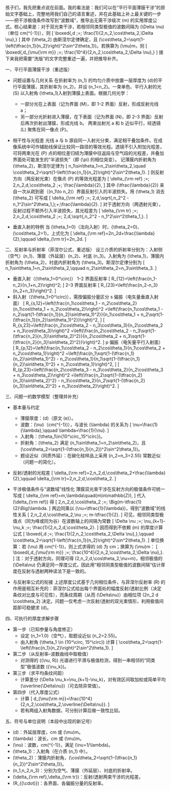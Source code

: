 孩子们，我先把重点说在前面。我的看法是：我们可以在“平行平面薄膜干涉”的原始文字基础上，完整地用我们自己的语言重述，并在此基础上补上最关键的一步——把干涉极值条件改写到“波数域”，推导出无需干涉级次 \(m\) 的实用厚度公式。核心结果是：对于双光束干涉，若相邻同类型极值的波数间隔为 \(\Delta \nu\)（单位 cm\(^{-1}\)），则
\[
\boxed{\,d \;=\; \frac{1}{2\,n_2\,\cos\theta_2\,\Delta \nu}\,}
\]
其中 \(\theta_2\) 由斯涅尔定律确定，且 \(\cos\theta_2=\sqrt{1-\left(\tfrac{n_1}{n_2}\right)^2\sin^2\theta_1}\)。若换算为 \(\mu\)m，则
\[
\boxed{\,d_{\mu{\rm m}} \;=\; \frac{10^4}{2\,n_2\,\cos\theta_2\,\Delta \nu}\,}
\]
接下来我把需要“洗版”的文字完整重述一遍，并把推导补齐。

一、平行平面薄膜干涉（重述版）
- 问题设置与几何关系
  在折射率为 \(n_1\) 的均匀介质中放置一层厚度为 \(d\)的平行平面薄膜，其折射率为 \(n_2\)，并设 \(n_1<n_2\)。一束单色、平行入射的光 \(S\) 以入射角 \(\theta_1\)入射到薄膜上表面。根据几何光学：
  - 一部分光在上表面（记为界面 \(M\)，即 1–2 界面）反射，形成反射光线 a；
  - 另一部分光折射进入薄膜，在下表面（记为界面 \(N\)，即 2–3 界面）反射后再次折射出薄膜，形成光线 b。
  两束出射光 a 和 b 近似平行，经透镜 \(L\) 聚焦在同一像点 \(P\)。

- 相干性与光程差
  光线 a 与 b 源自同一入射光分束，满足相干叠加条件。在成像系统中可作辅助线保证比较同一路径的等效光程。透镜不引入附加光程差，可将两束光在 \(P\) 点的相位差归结为薄膜中往返段与空气段的光程差，并叠加界面处可能发生的“半波损失”（即 \(\pi\) 的相位突变）。
  记薄膜内折射角为 \(\theta_2\)，斯涅尔定律为
  \[
  n_1\sin\theta_1=n_2\sin\theta_2,\quad \cos\theta_2=\sqrt{1-\left(\frac{n_1}{n_2}\right)^2\sin^2\theta_1}.
  \]
  则反射方向（两反射光束）在像点 \(P\) 的等效光程差为
  \[
  \delta_{\rm ref} \;=\; 2\,n_2\,d\,\cos\theta_2 \;+\; \frac{\lambda}{2},
  \]
  其中 \(\tfrac{\lambda}{2}\) 来自一次从疏到密（\(n_1\to n_2\)）界面反射引入的半波损失。用 \(\theta_1\) 消去 \(\theta_2\) 可写成
  \[
  \delta_{\rm ref} \;=\; 2\,d\,\sqrt{\,n_2^2 - n_1^2\sin^2\theta_1\,}\;+\;\frac{\lambda}{2}.
  \]
  对于透射方向（两透射光束），反射过程不额外引入半波损失，其光程差为
  \[
  \delta_{\rm tr} \;=\; 2\,n_2\,d\,\cos\theta_2 \;=\; 2\,d\,\sqrt{\,n_2^2 - n_1^2\sin^2\theta_1\,}.
  \]

- 垂直入射的特例
  当 \(\theta_1=0\)（法向入射）时，\(\theta_2=0\)、\(\cos\theta_2=1\)，上式化为
  \[
  \delta_{\rm ref}=2n_2d+\frac{\lambda}{2},\qquad \delta_{\rm tr}=2n_2d.
  \]

二、反射率与折射率（菲涅尔公式，重述版）
设三介质的折射率分别为：入射侧（空气）\(n_1\)、薄膜（外延层）\(n_2\)、衬底 \(n_3\)。入射角为 \(\theta_1\)，薄膜内折射角为 \(\theta_2\)，衬底内折射角为 \(\theta_3\)。斯涅尔定律分别为
\[
n_1\sin\theta_1=n_2\sin\theta_2,\qquad n_2\sin\theta_2=n_3\sin\theta_3.
\]
- 垂直入射（\(\theta_1=0^\circ\)）
  1–2 界面反射率
  \[
  R_{12}=\left(\frac{n_1-n_2}{n_1+n_2}\right)^2;
  \]
  2–3 界面反射率
  \[
  R_{23}=\left(\frac{n_2-n_3}{n_2+n_3}\right)^2.
  \]
- 斜入射（\(\theta_1>0^\circ\)），需按偏振分量区分
  s 偏振（电矢量垂直入射面）
  \[
  R_{s,12}=\left(\frac{n_1\cos\theta_1 - n_2\cos\theta_2}{n_1\cos\theta_1 + n_2\cos\theta_2}\right)^2
  =\left(\frac{n_1\cos\theta_1 - n_2\sqrt{1-(\tfrac{n_1}{n_2}\sin\theta_1)^2}}{n_1\cos\theta_1 + n_2\sqrt{1-(\tfrac{n_1}{n_2}\sin\theta_1)^2}}\right)^2,
  \]
  \[
  R_{s,23}=\left(\frac{n_2\cos\theta_2 - n_3\cos\theta_3}{n_2\cos\theta_2 + n_3\cos\theta_3}\right)^2
  =\left(\frac{n_2\cos\theta_2 - n_3\sqrt{1-(\tfrac{n_2}{n_3}\sin\theta_2)^2}}{n_2\cos\theta_2 + n_3\sqrt{1-(\tfrac{n_2}{n_3}\sin\theta_2)^2}}\right)^2.
  \]
  p 偏振（电矢量平行入射面）
  \[
  R_{p,12}=\left(\frac{n_1\cos\theta_2 - n_2\cos\theta_1}{n_1\cos\theta_2 + n_2\cos\theta_1}\right)^2
  =\left(\frac{n_1\sqrt{1-(\tfrac{n_1}{n_2}\sin\theta_1)^2} - n_2\cos\theta_1}{n_1\sqrt{1-(\tfrac{n_1}{n_2}\sin\theta_1)^2} + n_2\cos\theta_1}\right)^2,
  \]
  \[
  R_{p,23}=\left(\frac{n_2\cos\theta_3 - n_3\cos\theta_2}{n_2\cos\theta_3 + n_3\cos\theta_2}\right)^2
  =\left(\frac{n_2\sqrt{1-(\tfrac{n_2}{n_3}\sin\theta_2)^2} - n_3\cos\theta_2}{n_2\sqrt{1-(\tfrac{n_2}{n_3}\sin\theta_2)^2} + n_3\cos\theta_2}\right)^2.
  \]

三、问题一的数学模型（整理并补充）
- 基本量与约定
  - 薄膜厚度：\(d\)（原文 \(e\)）。
  - 波数：\(\nu\)（cm\(^{-1}\)），与波长 \(\lambda\) 的关系为
    \[
    \nu=\frac{1}{\lambda},\qquad \lambda=\frac{1}{\nu}.
    \]
  - 入射角：\(\theta_1\in\{10^\circ,\,15^\circ\}\)。
  - 折射角：\(\theta_2\) 满足 \(n_1\sin\theta_1=n_2\sin\theta_2\)，且 \(\cos\theta_2=\sqrt{1-(\tfrac{n_1}{n_2})^2\sin^2\theta_1}\)。
  - 题设近似（同质外延）：在碳化硅样品上采用 \(n_2=n_3=2.55\) 常数近似（问题一的简化）。
- 反射/透射的光程差
  \[
  \delta_{\rm ref}=2\,n_2\,d\,\cos\theta_2+\frac{\lambda}{2},\qquad
  \delta_{\rm tr}=2\,n_2\,d\,\cos\theta_2.
  \]
- 干涉极值条件与“波数域”线性化
  薄膜双光束干涉在反射方向的极值条件可统一写成
  \[
  \delta_{\rm ref}=m\,\lambda\quad(m\in\mathbb{Z}),
  \]
  代入 \(\delta_{\rm ref}\) 得
  \[
  2\,n_2\,d\,\cos\theta_2 \;=\; \Big(m-\tfrac{1}{2}\Big)\lambda.
  \]
  两边同乘以 \(\nu=\tfrac{1}{\lambda}\)，得到“波数域”的线性关系
  \[
  2\,n_2\,d\,\cos\theta_2\,\nu \;=\; m-\tfrac{1}{2}.
  \]
  可见，相邻同类型极值点（同为峰或同为谷）在波数轴上的间隔为常数
  \[
  \Delta \nu \;=\; \nu_{k+1}-\nu_k \;=\; \frac{1}{2\,n_2\,d\,\cos\theta_2}.
  \]
  因而得到不依赖 \(m\) 的厚度计算公式
  \[
  \boxed{\,d \;=\; \frac{1}{2\,n_2\,\cos\theta_2\,\Delta \nu}\,},\qquad
  \cos\theta_2=\sqrt{1-\left(\frac{n_1}{n_2}\right)^2\sin^2\theta_1}.
  \]
  单位换算：若 \(\nu\) 用 cm\(^{-1}\)，则上式求得的 \(d\) 为 cm；换算为 \(\mu\)m：
  \[
  \boxed{\,d_{\mu{\rm m}} \;=\; \frac{10^4}{2\,n_2\,\cos\theta_2\,\Delta \nu}\,}.
  \]
  注：对于透射方向，同理可得 \(2\,n_2\,d\,\cos\theta_2\,\nu=m\)，相邻极值的 \(\Delta\nu\) 仍满足同一厚度公式，因此用“相邻同类型极值的波数间隔”估计厚度在反射与透射两种读法下是一致的。

- 与反射率公式的衔接
  上述厚度公式基于几何相位条件，与菲涅尔反射率 \(R\) 的作用是相互补充的：菲涅尔公式给出每个界面处的幅度反射/透射比例（决定条纹对比度与可见性），而条纹周期（从而 \(\Delta\nu\)）由相位项 \(2n_2 d \cos\theta_2\) 决定。问题一仅考虑一次反射/透射的双光束情形，利用极值间距即可稳健求 \(d\)。

四、可执行的厚度求解步骤
- 第一步（已知参量与角度修正）
  - 设定 \(n_1=1.0\)（空气），取题设近似 \(n_2=2.55\)。
  - 由入射角 \(\theta_1 \in \{10^\circ, 15^\circ\}\) 计算
    \[
    \cos\theta_2=\sqrt{1-\left(\frac{n_1}{n_2}\right)^2\sin^2\theta_1}.
    \]
- 第二步（从反射率–波数曲线中取极值）
  - 对测得的 \((\nu, R)\) 光谱进行平滑与极值检测，得到一串相邻的“同类型”极值波数 \(\{\nu_k\}\)。
- 第三步（求平均条纹间距）
  - 计算差分 \(\Delta \nu_k=\nu_{k+1}-\nu_k\)，对有效区间取加权或简单平均 \(\overline{\Delta\nu}\)（可去除异常值）。
- 第四步（代入厚度公式）
  - 计算
    \[
    d_{\mu{\rm m}}=\frac{10^4}{2\,n_2\,\cos\theta_2\,\overline{\Delta\nu}}.
    \]
  - 若有两组入射角数据，可分别计算后做一致性比较。

五、符号与单位说明（本段中出现的新记号）
- \(d\)：外延层厚度，cm 或 \(\mu\)m。
- \(\lambda\)：波长，cm 或 \(\mu\)m。
- \(\nu\)：波数，cm\(^{-1}\)，满足 \(\nu=1/\lambda\)。
- \(\theta_1\)：入射角（在介质 \(n_1\) 中）。
- \(\theta_2\)：薄膜内折射角，\(\cos\theta_2=\sqrt{1-(\tfrac{n_1}{n_2})^2\sin^2\theta_1}\)。
- \(n_1,n_2,n_3\)：分别为空气、薄膜（外延层）、衬底的折射率。
- \(\delta_{\rm ref},\delta_{\rm tr}\)：反射/透射两束干涉的光程差。
- \(R_{(\cdot)}\)：各界面、各偏振分量的反射率。
